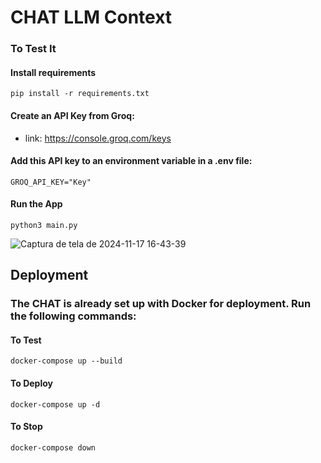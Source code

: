 # CHAT LLM Context

### To Test It

#### Install requirements
    pip install -r requirements.txt

#### Create an API Key from Groq:

* link: https://console.groq.com/keys


#### Add this API key to an environment variable in a .env file:
    GROQ_API_KEY="Key"

#### Run the App
    python3 main.py

![Captura de tela de 2024-11-17 16-43-39](https://github.com/user-attachments/assets/45d1a6e8-7b40-4e9a-b986-c1169f398a32)


## Deployment

### The CHAT is already set up with Docker for deployment. Run the following commands:

#### To Test
    docker-compose up --build

#### To Deploy
    docker-compose up -d

#### To Stop
    docker-compose down

